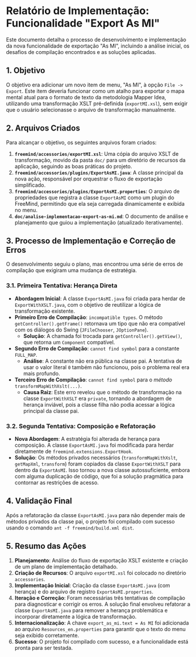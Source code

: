 # Relatório de Implementação: Funcionalidade "Export As MI"

Este documento detalha o processo de desenvolvimento e implementação da nova funcionalidade de exportação "As MI", incluindo a análise inicial, os desafios de compilação encontrados e as soluções aplicadas.

## 1. Objetivo

O objetivo era adicionar um novo item de menu, "As MI", à opção `File -> Export`. Este item deveria funcionar como um atalho para exportar o mapa mental atual para o formato de texto da metodologia Mapper Idea, utilizando uma transformação XSLT pré-definida (`exportMI.xsl`), sem exigir que o usuário selecionasse o arquivo de transformação manualmente.

## 2. Arquivos Criados

Para alcançar o objetivo, os seguintes arquivos foram criados:

1.  **`freemind/accessories/exportMI.xsl`**: Uma cópia do arquivo XSLT de transformação, movido da pasta `doc/` para um diretório de recursos da aplicação, seguindo as boas práticas do projeto.
2.  **`freemind/accessories/plugins/ExportAsMI.java`**: A classe principal da nova ação, responsável por orquestrar o fluxo de exportação simplificado.
3.  **`freemind/accessories/plugins/ExportAsMI.properties`**: O arquivo de propriedades que registra a classe `ExportAsMI` como um plugin do FreeMind, permitindo que ela seja carregada dinamicamente e exibida no menu.
4.  **`doc/analise-implementacao-export-as-mi.md`**: O documento de análise e planejamento que guiou a implementação (atualizado iterativamente).

## 3. Processo de Implementação e Correção de Erros

O desenvolvimento seguiu o plano, mas encontrou uma série de erros de compilação que exigiram uma mudança de estratégia.

### 3.1. Primeira Tentativa: Herança Direta

-   **Abordagem Inicial**: A classe `ExportAsMI.java` foi criada para herdar de `ExportWithXSLT.java`, com o objetivo de reutilizar a lógica de transformação existente.
-   **Primeiro Erro de Compilação**: `incompatible types`. O método `getController().getFrame()` retornava um tipo que não era compatível com os diálogos do Swing (`JFileChooser`, `JOptionPane`).
    -   **Solução**: A chamada foi trocada para `getController().getView()`, que retorna um `Component` compatível.
-   **Segundo Erro de Compilação**: `cannot find symbol` para a constante `FULL_MAP`.
    -   **Análise**: A constante não era pública na classe pai. A tentativa de usar o valor literal `0` também não funcionou, pois o problema real era mais profundo.
-   **Terceiro Erro de Compilação**: `cannot find symbol` para o *método* `transformMapWithXslt(...)`.
    -   **Causa Raiz**: Este erro revelou que o método de transformação na classe `ExportWithXSLT` era `private`, tornando a abordagem de herança inviável, pois a classe filha não podia acessar a lógica principal da classe pai.

### 3.2. Segunda Tentativa: Composição e Refatoração

-   **Nova Abordagem**: A estratégia foi alterada de herança para composição. A classe `ExportAsMI.java` foi modificada para herdar diretamente de `freemind.extensions.ExportHook`.
-   **Solução**: Os métodos privados necessários (`transformMapWithXslt`, `getMapXml`, `transform`) foram copiados da classe `ExportWithXSLT` para dentro da `ExportAsMI`. Isso tornou a nova classe autossuficiente, embora com alguma duplicação de código, que foi a solução pragmática para contornar as restrições de acesso.

## 4. Validação Final

Após a refatoração da classe `ExportAsMI.java` para não depender mais de métodos privados da classe pai, o projeto foi compilado com sucesso usando o comando `ant -f freemind/build.xml dist`.

## 5. Resumo das Ações

1.  **Planejamento**: Análise do fluxo de exportação XSLT existente e criação de um plano de implementação detalhado.
2.  **Criação de Recursos**: O arquivo `exportMI.xsl` foi colocado no diretório `accessories`.
3.  **Implementação Inicial**: Criação da classe `ExportAsMI.java` (com herança) e do arquivo de registro `ExportAsMI.properties`.
4.  **Iteração e Correção**: Foram necessárias três tentativas de compilação para diagnosticar e corrigir os erros. A solução final envolveu refatorar a classe `ExportAsMI.java` para remover a herança problemática e incorporar diretamente a lógica de transformação.
5.  **Internacionalização**: A chave `export_as_mi.text = As MI` foi adicionada ao arquivo `Resources_en.properties` para garantir que o texto do menu seja exibido corretamente.
6.  **Sucesso**: O projeto foi compilado com sucesso, e a funcionalidade está pronta para ser testada.
